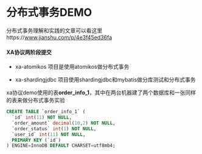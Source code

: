# 分布式事务DEMO


分布式事务理解和实践的文章可以看这里https://www.jianshu.com/p/4e3f45ed36fa

#### XA协议两阶段提交


- xa-atomikos 项目是使用atomikos做分布式事务

- xa-shardingjdbc 项目使用shardingjdbc和mybatis做分库测试和分布式事务


 xa协议demo使用的表**order_info_1**，其中在两台机器建了两个数据库和一张同样的表来做分布式事务实验
```sql
CREATE TABLE `order_info_1` (
  `id` int(11) NOT NULL,
  `order_amount` decimal(10,2) NOT NULL,
  `order_status` int(1) NOT NULL,
  `user_id` int(11) NOT NULL,
  PRIMARY KEY (`id`)
) ENGINE=InnoDB DEFAULT CHARSET=utf8mb4;

```